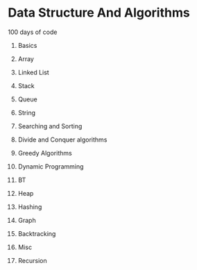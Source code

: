 # Data Structure And Algorithms

100 days of code

1. Basics 
2. Array
3. Linked List
4. Stack 
5. Queue
6. String
7. Searching and Sorting
8. Divide and Conquer algorithms 
9. Greedy Algorithms
10. Dynamic Programming
11. BT
12. Heap
13. Hashing
14. Graph
15. Backtracking
16. Misc

17. Recursion
